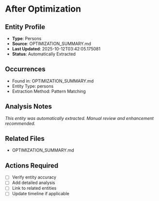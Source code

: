 # After Optimization

## Entity Profile
- **Type**: Persons
- **Source**: OPTIMIZATION_SUMMARY.md
- **Last Updated**: 2025-10-12T03:42:05.175081
- **Status**: Automatically Extracted

## Occurrences
- Found in: OPTIMIZATION_SUMMARY.md
- Entity Type: persons
- Extraction Method: Pattern Matching

## Analysis Notes
*This entity was automatically extracted. Manual review and enhancement recommended.*

## Related Files
- OPTIMIZATION_SUMMARY.md

## Actions Required
- [ ] Verify entity accuracy
- [ ] Add detailed analysis
- [ ] Link to related entities
- [ ] Update timeline if applicable
